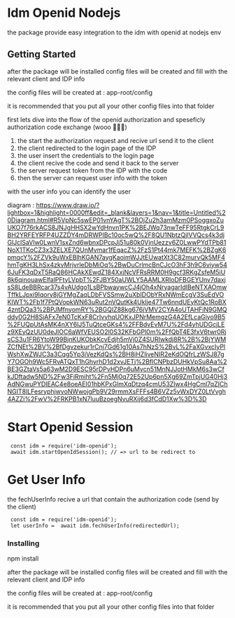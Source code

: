 # Idm Openid Nodejs

the package provide easy integration to the idm with openid
at nodejs env

## Getting Started

after the package will be installed config files will be created 
and fill with the relevant client and IDP info

the config files will be created at : app-root/config

it is recommended that you put all your other config files into that folder

first lets dive into the flow of the openid authorization
and speseficly authorization code exchange (wooo 👻👻👻)

 1. the start the authorization request and recive url send it to the client
 2. the client redirected to the login page of the IDP
 3. the user insert the credentials to the login page
 4. the client recive the code and send it back to the server
 5. the server request token from the IDP with the code
 6. then the server can request user info with the token
 
 with the user info you can identify the user


diagram :
https://www.draw.io/?lightbox=1&highlight=0000ff&edit=_blank&layers=1&nav=1&title=Untitled%20Diagram.html#R5VpNc5swEP01vnYAgT%2BOjZu2h3amMzm0PSoggxoZuUKO7f76rkACS8JNJgHHSX2wYdHnvn1PK%2BEJWq73nwTeFF95RtgkCrL9BH2YRFEYRFP4UZZDY4mDRWPIBc10oc5wQ%2F8QU1NbtzQjlVVQcs4k3djGlJclSaVlw0LwnV1sxZnd6wbnxDPcpJj51u80k0VjnUezzv6Z0LwwPYdTPb81NoX1TKoCZ3x3ZELXE7QUnMvmar1fEqacZ%2FzS1Pt44mk7MEFK%2BZgK6pmqcY%2FZVk9uWxEBlhKGAN7aygKaoimWJJtEUwatXt3C82murvQk5MF4hmTgKH3LhSx4zkvMrjvrleDbMiOq%2BwDuCrlmcBnCJcO3hF3h9C6viyw546JuFK3qDxT5RaQ86HCAkXEwdZ184XxjNcVFRsRRM0H9gcf3RKgZsfeM5iU8k6qinouawElfalPFtyLVpbT%2FJBY50aUWLY5AAMLXRIoDFBGEYUnv7daxjsS8LdeBBRcar37s4vAUdgo1LsBPbwaywcCJ4jOh4xNryagarIdIBeNTXAOmwTffkLJpxi9Iqory8jGYMgZaqLDbFVSSmw2uXbIDObYRxNWmEcgV3SuEdVOKIWT%2Fb1f7PtQVopkWN63uRut2nVQutKk4Uklje47Tw6nndUEyKtQc1RoBX4zntDQa3%2BPJMfnyomRY%2BGQIZ88kg676jVMV2CYA4oUTAHFiN9GMQddy0G2H8SjAFx7eN0TcKxF8CrIvyhqUOKxJPNrMemgzG4A2EfLcaGiyo9B5%2FUQpUtAsMK4nXY6lJ5TuQtceGKs4%2FFBdvEvM7U%2Fd4yhUDGcjLEz9XEyQzUU0deJlOC6aWfVEUSO2l0S32KFbGPl0m%2FfQbT4E3fxV6twr0RjsCS3u1FR6YtoW99BjnKUKObkKcvEdjh5mVj0Z4SURIwkdj8R%2B%2BjYWMZCfNEt%2BV%2BfDgvzekur1rCnj7Gd61g10As7hNzS%2BvL%2FaXGvxcIyPlWshXwZWJC3a3Cqg5Yp3iVezKdQs%2BH8iHZljveNIR2eKdOQfrLzWSJ87gY7OGOh9Wc5FRvATQxT1hGhyrhD1d2xvJETj%2BflCNPbzDUHkVpSu8Aa%2BE3GZtaVs5a63wM2D9ESC95rDPvHDPn6uMvcn51MnNJJotHMkM6s3wCfkJDftadw5ND%2Fw3FiRmiht%2Fn5Mj0q72E52Up6pn5Xg69ZmTpjUG40Hj3AdNGwuPYDIEAC4e8oeAEI01hbKPxGlmXqDtzq4cmU53ZIwx4HgCml7qZIChNGIT8lLFesryphjwvoNWwojgPb9V29rmmXsFFFs4B6VZz5vWxDYZ0LtVvgh4AZZi%2FwV%2FRKPB1xN7luuBzoegNvuRXij6d3fCdD1Xw%3D%3D

# Start Openid Session

```
 const idm = require('idm-openid');
 await idm.startOpenIdSession(); // => url to be redirect to

```

# Get User Info

the fechUserInfo recive a url that contain the 
authorization code (send by the client)

```
 const idm = require('idm-openid');
 let userInfo =  await idm.fechUserInfo(redirectedUrl);

```


### Installing

npm install <this-git-repository>

after the package will be installed config files will be created 
and fill with the relevant client and IDP info

the config files will be created at : app-root/config

it is recommended that you put all your other config files into that folder

